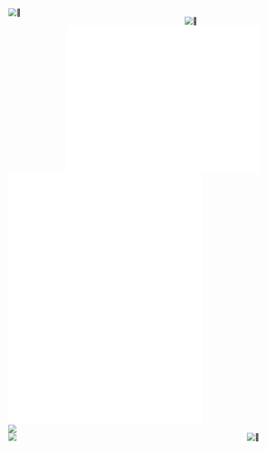 <img align="left" width="390" alt="🦑" src="https://64.media.tumblr.com/62710c9aed5c3f4b7d23700e39bf13a6/ac2a7e65e2f3ff68-50/s540x810/41fb833ef965bec6fbfb06bc9199fa0455457726.gifv">
<img align="right" width="150" alt="🦑" src="https://count.getloli.com/get/@:linuxmobile?theme=rule34">

<img align="right" width="390" alt="🦑" src="/medias.svg">

<img align="left" width="390" alt="🦑" src="/general.svg">
<img align="left" width="390" src="https://github-readme-stats.vercel.app/api?username=linuxmobile&show_icons=true&theme=tokyonight">
<img align="left" width="390" src="https://github-readme-stats.vercel.app/api/top-langs/?username=linuxmobile&layout=compact&theme=tokyonight">

<img align="right" alt="🦑" src="https://user-images.githubusercontent.com/22963968/114021347-e3c48b80-9870-11eb-8bc8-998bf39b4d0d.png">
